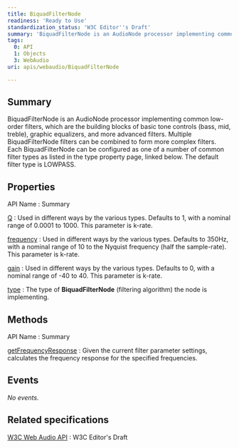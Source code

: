 ```yaml
---
title: BiquadFilterNode
readiness: 'Ready to Use'
standardization_status: 'W3C Editor''s Draft'
summary: 'BiquadFilterNode is an AudioNode processor implementing common low-order filters, which are the building blocks of basic tone controls (bass, mid, treble), graphic equalizers, and more advanced filters. Multiple BiquadFilterNode filters can be combined to form more complex filters. Each BiquadFilterNode can be configured as one of a number of common filter types as listed in the type property page, linked below. The default filter type is LOWPASS.'
tags:
  0: API
  1: Objects
  3: WebAudio
uri: apis/webaudio/BiquadFilterNode

---
```

## <span>Summary</span>

BiquadFilterNode is an AudioNode processor implementing common low-order filters, which are the building blocks of basic tone controls (bass, mid, treble), graphic equalizers, and more advanced filters. Multiple BiquadFilterNode filters can be combined to form more complex filters. Each BiquadFilterNode can be configured as one of a number of common filter types as listed in the type property page, linked below. The default filter type is LOWPASS.

## <span>Properties</span>

API Name
:   Summary

[Q](/apis/webaudio/BiquadFilterNode/Q)
:   Used in different ways by the various types. Defaults to 1, with a nominal range of 0.0001 to 1000. This parameter is k-rate.

[frequency](/apis/webaudio/BiquadFilterNode/frequency)
:   Used in different ways by the various types. Defaults to 350Hz, with a nominal range of 10 to the Nyquist frequency (half the sample-rate). This parameter is k-rate.

[gain](/apis/webaudio/BiquadFilterNode/gain)
:   Used in different ways by the various types. Defaults to 0, with a nominal range of -40 to 40. This parameter is k-rate.

[type](/apis/webaudio/BiquadFilterNode/type)
:   The type of ****BiquadFilterNode**** (filtering algorithm) the node is implementing.

## <span>Methods</span>

API Name
:   Summary

[getFrequencyResponse](/apis/webaudio/BiquadFilterNode/getFrequencyResponse)
:   Given the current filter parameter settings, calculates the frequency response for the specified frequencies.

## <span>Events</span>

*No events.*

## <span>Related specifications</span>

[W3C Web Audio API](https://dvcs.w3.org/hg/audio/raw-file/tip/webaudio/specification.html)
:   W3C Editor's Draft
